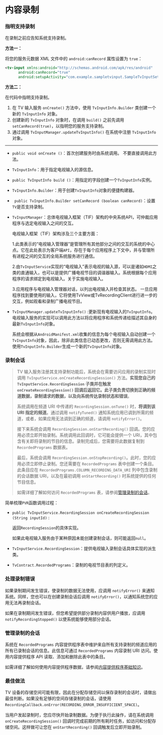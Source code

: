 # 内容录制

### 指明支持录制

在录制之前应告知系统支持录制。

**方法一：**

将您的服务元数据 XML 文件中的 `android:canRecord` 属性设置为 `true`：

```xml
<tv-input xmlns:android="http://schemas.android.com/apk/res/android"
      android:canRecord="true"
      android:setupActivity="com.example.sampletvinput.SampleTvInputSetupActivity" />
```

**方法二：**

在代码中指明支持录制。

1. 在 TV 输入服务 `onCreate()` 方法中，使用 `TvInputInfo.Builder` 类创建一个新的 `TvInputInfo` 对象。
2. 创建新的 `TvInputInfo` 对象时，在调用 `build()` 之前先调用 `setCanRecord(true)`，以指明您的服务支持录制。
3. 通过调用 `TvInputManager.updateTvInputInfo()` 在系统中注册 `TvInputInfo` 对象。

---

- `public void onCreate ()`：首次创建服务时由系统调用。 不要直接调用此方法。

- `TvInputInfo`：用于指定电视输入的源信息。
  
- `public TvInputInfo build ()`：用指定的字段创建一个`TvInputInfo`实例。
  
- `TvInputInfo.Builder`：用于创建`TvInputInfo`对象的便捷构建器。
  
- ` public TvInputInfo.Builder setCanRecord (boolean canRecord)`：设置`TV`是否支持录制。
  
- `TvInputManager`：总体电视输入框架（TIF）架构的中央系统API，可仲裁应用程序与选定电视输入之间的交互。

  电视输入框架（TIF）架构涉及三个主要方面：

  1.此类表示的“电视输入管理器”是管理所有其他部分之间的交互的系统的中心点。它在此处表示为客户端`API`，存在于每个应用程序上下文中，并与管理所有进程之间的交互的全局系统服务进行通信。

  2.由`TvInputService`实现的“电视输入”表示电视的输入源，可以是诸如`HDMI`之类的直通输入，也可以是提供广播电视节目的调谐器输入。系统根据每个应用程序的请求绑定到电视输入。关于实施电视输入。

  3.应用程序与电视输入管理器对话，以列出电视输入并检查其状态。 一旦应用程序找到要使用的输入，它将使用TvView或TvRecordingClient进行进一步的交互，例如观看和录制广播电视节目。

- `TvInputManager.updateTvInputInfo()` :更新现有电视输入的`TvInputInfo`。 电视输入服务的实现可以调用此方法以将应用程序和系统传递给描述其自身的最新`TvInputInfo`对象。

  系统会根据从`AndroidManifest.xml`收集的信息为每个电视输入自动创建一个`TvInputInfo`对象，因此，除非此类信息已动态更改，否则无需调用此方法。 使用`TvInputInfo.Builder`生成一个新的`TvInputInfo`对象。

### 录制会话

> TV 输入服务注册其支持录制功能后，系统会在需要访问应用的录制实现时调用 `TvInputService.onCreateRecordingSession()` 方法。**实现您自己的 `TvInputService.RecordingSession` 子类并在触发 `onCreateRecordingSession()` 回调后返回它。**此子类**负责切换到正确的频道数据，录制请求的数据，以及向系统传达录制状态和错误**。
>
> 系统调用在频道 URI 中传递的 `RecordingSession.onTune()` 时，**将调到该 URI 指定的频道**。通过调用 `notifyTuned()` 通知系统应用已调到所需的频道，或者，如果应用无法调到正确的频道，请调用 `notifyError()`。
>
> 接下来系统会调用 `RecordingSession.onStartRecording()` 回调。您的应用必须立即开始录制。系统调用此回调时，它可能会提供一个 URI，其中包含有关即将录制的节目的信息。录制完成后，您需要将此数据复制到 `RecordedPrograms` 数据表。
>
> 最后，系统会调用 `RecordingSession.onStopRecording()`。此时，您的应用必须立即停止录制。您还需要在 `RecordedPrograms` 表中创建一个条目。此条目应在 `RecordedPrograms.COLUMN_RECORDING_DATA_URI` 列中包含录制的会话数据 URI，以及在最初调用 `onStartRecording()` 时系统提供的任何节目信息。
>
> 如需详细了解如何访问 `RecordedPrograms` 表，请参阅[管理录制的会话](https://developer.android.google.cn/training/tv/tif/content-recording#sessions)。

简单梳理`PVR`函数调用过程：

- `public TvInputService.RecordingSession onCreateRecordingSession (String inputId)` :

  返回`RecordingSession`的具体实现。

  如果此电视输入服务由于某种原因未能创建录制会话，则可能返回`null`。

- `TvInputService.RecordingSession`：提供电视输入录制会话具体实现的派生类。
- `TvContract.RecordedPrograms`：录制的电视节目表的列定义。

### 处理录制错误

如果录制期间发生错误，使录制的数据无法使用，应调用 `notifyError()` 来通知系统。同样，您也可以在创建录制会话后调用 `notifyError()`，以通知系统您的应用无法再录制会话。

如果在录制期间发生错误，但您希望提供部分录制内容供用户播放，应调用 `notifyRecordingStopped()` 以使系统能够使用部分会话。

### 管理录制的会话

系统在 `RecordedPrograms` 内容提供程序表中维护来自所有支持录制的频道应用的所有已录制会话的信息。此信息可通过 `RecordedPrograms` 内容录制 URI 访问。使用内容提供程序 API 读取、添加和删除此表中的条目。

如需详细了解如何使用内容提供程序数据，请参阅[内容提供程序基础知识](https://developer.android.google.cn/guide/topics/providers/content-provider-basics)。

### 最佳做法

TV 设备的存储空间可能有限，因此在分配存储空间以保存录制的会话时，请做出最佳判断。如果没有足够的空间存储录制的会话，请使用 `RecordingCallback.onError(RECORDING_ERROR_INSUFFICIENT_SPACE)`。

当用户发起录制时，您应尽快开始录制数据。为便于执行此操作，请在系统调用 `onCreateRecordingSession()` 回调时完成前期的所有耗时任务，如访问和分配存储空间。这样做可让您在 `onStartRecording()` 回调触发后立即开始录制。